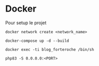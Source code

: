 # Docker

Pour setup le projet

````shell
docker network create <network_name>
````

````shell
docker-compose up -d --build
````

````shell
docker exec -ti blog_forteroche /bin/sh
````

````shell
php83 -S 0.0.0.0:<PORT>
````
